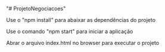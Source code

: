 "# ProjetoNegociacoes" 

Use o "npm install" para abaixar as dependências do projeto

Use o comando "npm start" para iniciar a aplicação

Abrar o arquivo index.html no browser para executar o projeto
